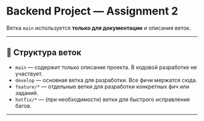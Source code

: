 # Backend Project — Assignment 2

Ветка `main` используется **только для документации** и описания веток.

---

## 🧭 Структура веток

- `main` — содержит только описание проекта. В кодовой разработке не участвует.
- `develop` — основная ветка для разработки. Все фичи мержатся сюда.
- `feature/*` — отдельные ветки для разработки конкретных фич или заданий.
- `hotfix/*` — (при необходимости) ветки для быстрого исправления багов.

---
